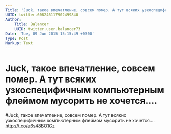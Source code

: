 ```yaml
---
Title: 'Juck, такое впечатление, совсем помер. А тут всяких узкоспецифичным компьютерным флеймом мусорить не хочется....'
UUID: twitter.608246117902499840
Author:
    Title: Balancer
    UUID: twitter.user.balancer73
Date: 'Tue, 09 Jun 2015 15:15:49 +0300'
Type: Post
Markup: Text
---
```


# Juck, такое впечатление, совсем помер. А тут всяких узкоспецифичным компьютерным флеймом мусорить не хочется....

#Juck, такое впечатление, совсем помер. А тут всяких
узкоспецифичным компьютерным флеймом мусорить не хочется....
http://t.co/a6s48BO1Gz
